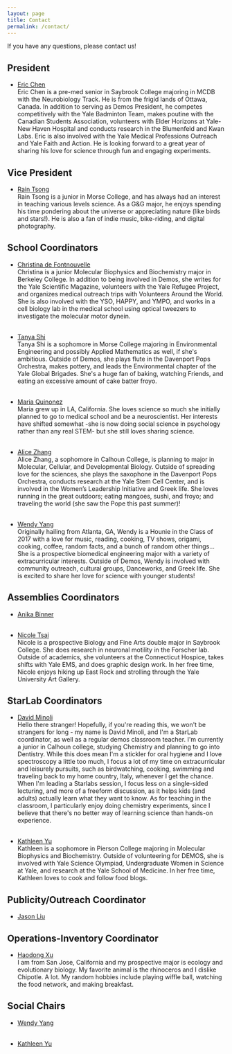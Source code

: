 ```yaml
---
layout: page
title: Contact
permalink: /contact/
---
```


If you have any questions, please contact us!


President
---------
- [Eric Chen](mailto:eric.chen@yale.edu)  
   Eric Chen is a pre-med senior in Saybrook College majoring in MCDB with the Neurobiology Track. He
   is from the frigid lands of Ottawa, Canada. In addition to serving as Demos President, he competes
   competitively with the Yale Badminton Team, makes poutine with the Canadian Students Association,
   volunteers with Elder Horizons at Yale-New Haven Hospital and conducts research in the Blumenfeld
   and Kwan Labs. Eric is also involved with the Yale Medical Professions Outreach and Yale Faith and
   Action. He is looking forward to a great year of sharing his love for science through fun and
   engaging experiments.  

Vice President
--------------
- [Rain Tsong](mailto:rain.tsong@yale.edu)  
   Rain Tsong is a junior in Morse College, and has always had an interest in teaching various levels
   science. As a G&G major, he enjoys spending his time pondering about the universe or appreciating
   nature (like birds and stars!). He is also a fan of indie music, bike-riding, and digital
   photography.  

School Coordinators  
-------------------
- [Christina de Fontnouvelle](mailto:christina.defontnouvelle@yale.edu)  
   Christina is a junior Molecular Biophysics and Biochemistry major in Berkeley College. In addition
   to being involved in Demos, she writes for the Yale Scientific Magazine, volunteers with the Yale
   Refugee Project, and organizes medical outreach trips with Volunteers Around the World. She is also
   involved with the YSO, HAPPY, and YMPO, and works in a cell biology lab in the medical school using
   optical tweezers to investigate the molecular motor dynein.  
&nbsp;

- [Tanya Shi](mailto:tanya.shi@yale.edu)  
   Tanya Shi is a sophomore in Morse College majoring in Environmental Engineering and possibly Applied
   Mathematics as well, if she's ambitious. Outside of Demos, she plays flute in the Davenport Pops
   Orchestra, makes pottery, and leads the Environmental chapter of the Yale Global Brigades. She's a
   huge fan of baking, watching Friends, and eating an excessive amount of cake batter froyo.  
&nbsp;

- [Maria Quinonez](mailto:maria.quinonez@yale.edu)  
   Maria grew up in LA, California. She loves science so much she initially planned to go to medical
   school and be a neuroscientist. Her interests have shifted somewhat -she is now doing social science
   in psychology rather than any real STEM- but she still loves sharing science.  
&nbsp;

- [Alice Zhang](mailto:alice.zhang@yale.edu)  
   Alice Zhang, a sophomore in Calhoun College, is planning to major in Molecular,
   Cellular, and Developmental Biology. Outside of spreading love for the
   sciences, she plays the saxophone in the Davenport Pops Orchestra, conducts
   research at the Yale Stem Cell Center, and is involved in the Women’s
   Leadership Initiative and Greek life. She loves running in the great outdoors;
   eating mangoes, sushi, and froyo; and traveling the world (she saw the Pope
   this past summer)!  
&nbsp;

- [Wendy Yang](mailto:wendy.yang@yale.edu)  
   Originally hailing from Atlanta, GA, Wendy is a Hounie in the Class of 2017
   with a love for music, reading, cooking, TV shows, origami, cooking, coffee,
   random facts, and a bunch of random other things...  She is a prospective
   biomedical engineering major with a variety of extracurricular interests.
   Outside of Demos, Wendy is involved with community outreach, cultural groups,
   Danceworks, and Greek life.  She is excited to share her love for science with
   younger students!
&nbsp;

Assemblies Coordinators
-----------------------
- [Anika Binner](mailto:anika.binner@yale.edu)  
&nbsp;

- [Nicole Tsai](mailto:nicole.tsai@yale.edu)  
   Nicole is a prospective Biology and Fine Arts double major in Saybrook College.
   She does research in neuronal motility in the Forscher lab. Outside of
   academics, she volunteers at the Connecticut Hospice, takes shifts with Yale
   EMS, and does graphic design work. In her free time, Nicole enjoys hiking up
   East Rock and strolling through the Yale University Art Gallery.  

StarLab Coordinators
--------------------
- [David Minoli](mailto:david.minoli@yale.edu)  
   Hello there stranger!  Hopefully, if you're reading this, we won't be strangers for long - my name
   is David Minoli, and I'm a StarLab coordinator, as well as a regular demos classroom teacher.  I'm
   currently a junior in Calhoun college, studying Chemistry and planning to go into Dentistry.  While
   this does mean I'm a stickler for oral hygiene and I love spectroscopy a little too much, I focus a
   lot of my time on extracurricular and leisurely pursuits, such as birdwatching, cooking, swimming
   and traveling back to my home country, Italy, whenever I get the chance.  When I'm leading a
   Starlabs session, I focus less on a single-sided lecturing, and more of a freeform discussion, as it
   helps kids (and adults) actually learn what they want to know.  As for teaching in the classroom, I
   particularly enjoy doing chemistry experiments, since I believe that there's no better way of
   learning science than hands-on experience.  
&nbsp;

- [Kathleen Yu](mailto:kathleen.yu@yale.edu)  
   Kathleen is a sophomore in Pierson College majoring in Molecular Biophysics and Biochemistry.
   Outside of volunteering for DEMOS, she is involved with Yale Science Olympiad, Undergraduate Women
   in Science at Yale, and research at the Yale School of Medicine. In her free time, Kathleen loves to
   cook and follow food blogs.

Publicity/Outreach Coordinator
------------------------------
- [Jason Liu](mailto:jason.liu@yale.edu)  

Operations-Inventory Coordinator
---------------------------------
- [Haodong Xu](mailto:haodong.xu@yale.edu)  
   I am from San Jose, California and my prospective major is ecology and evolutionary biology. My
   favorite animal is the rhinoceros and I dislike Chipotle. A lot. My random hobbies include playing
   wiffle ball, watching the food network, and making breakfast. 

Social Chairs
-------------
- [Wendy Yang](mailto:wendy.yang@yale.edu)  
&nbsp;

- [Kathleen Yu](mailto:kathleen.yu@yale.edu)  


